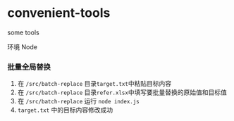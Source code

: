 # convenient-tools
some tools

环境 Node

### 批量全局替换

1. 在 `/src/batch-replace` 目录`target.txt`中粘贴目标内容
2. 在 `/src/batch-replace` 目录`refer.xlsx`中填写要批量替换的原始值和目标值
3. 在 `/src/batch-replace` 运行 `node index.js`
4. `target.txt` 中的目标内容修改成功
